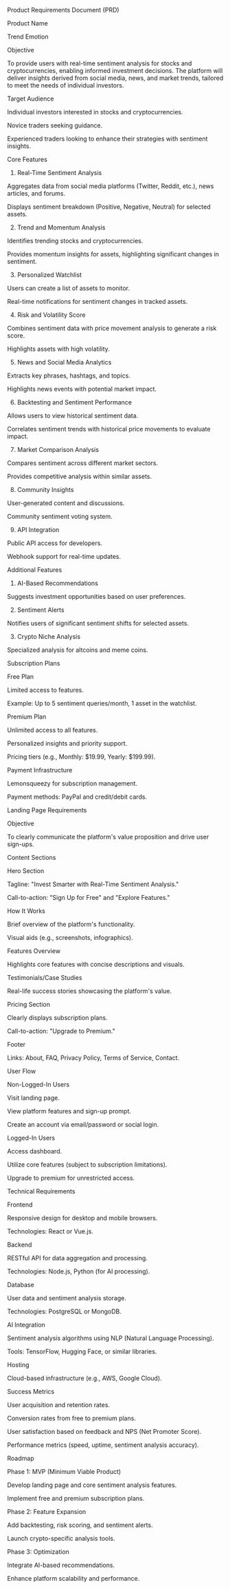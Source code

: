 Product Requirements Document (PRD)

Product Name

Trend Emotion

Objective

To provide users with real-time sentiment analysis for stocks and cryptocurrencies, enabling informed investment decisions. The platform will deliver insights derived from social media, news, and market trends, tailored to meet the needs of individual investors.

Target Audience

Individual investors interested in stocks and cryptocurrencies.

Novice traders seeking guidance.

Experienced traders looking to enhance their strategies with sentiment insights.

Core Features

1. Real-Time Sentiment Analysis

Aggregates data from social media platforms (Twitter, Reddit, etc.), news articles, and forums.

Displays sentiment breakdown (Positive, Negative, Neutral) for selected assets.

2. Trend and Momentum Analysis

Identifies trending stocks and cryptocurrencies.

Provides momentum insights for assets, highlighting significant changes in sentiment.

3. Personalized Watchlist

Users can create a list of assets to monitor.

Real-time notifications for sentiment changes in tracked assets.

4. Risk and Volatility Score

Combines sentiment data with price movement analysis to generate a risk score.

Highlights assets with high volatility.

5. News and Social Media Analytics

Extracts key phrases, hashtags, and topics.

Highlights news events with potential market impact.

6. Backtesting and Sentiment Performance

Allows users to view historical sentiment data.

Correlates sentiment trends with historical price movements to evaluate impact.

7. Market Comparison Analysis

Compares sentiment across different market sectors.

Provides competitive analysis within similar assets.

8. Community Insights

User-generated content and discussions.

Community sentiment voting system.

9. API Integration

Public API access for developers.

Webhook support for real-time updates.

Additional Features

1. AI-Based Recommendations

Suggests investment opportunities based on user preferences.

2. Sentiment Alerts

Notifies users of significant sentiment shifts for selected assets.

3. Crypto Niche Analysis

Specialized analysis for altcoins and meme coins.

Subscription Plans

Free Plan

Limited access to features.

Example: Up to 5 sentiment queries/month, 1 asset in the watchlist.

Premium Plan

Unlimited access to all features.

Personalized insights and priority support.

Pricing tiers (e.g., Monthly: $19.99, Yearly: $199.99).

Payment Infrastructure

Lemonsqueezy for subscription management.

Payment methods: PayPal and credit/debit cards.

Landing Page Requirements

Objective

To clearly communicate the platform's value proposition and drive user sign-ups.

Content Sections

Hero Section

Tagline: "Invest Smarter with Real-Time Sentiment Analysis."

Call-to-action: "Sign Up for Free" and "Explore Features."

How It Works

Brief overview of the platform's functionality.

Visual aids (e.g., screenshots, infographics).

Features Overview

Highlights core features with concise descriptions and visuals.

Testimonials/Case Studies

Real-life success stories showcasing the platform's value.

Pricing Section

Clearly displays subscription plans.

Call-to-action: "Upgrade to Premium."

Footer

Links: About, FAQ, Privacy Policy, Terms of Service, Contact.

User Flow

Non-Logged-In Users

Visit landing page.

View platform features and sign-up prompt.

Create an account via email/password or social login.

Logged-In Users

Access dashboard.

Utilize core features (subject to subscription limitations).

Upgrade to premium for unrestricted access.

Technical Requirements

Frontend

Responsive design for desktop and mobile browsers.

Technologies: React or Vue.js.

Backend

RESTful API for data aggregation and processing.

Technologies: Node.js, Python (for AI processing).

Database

User data and sentiment analysis storage.

Technologies: PostgreSQL or MongoDB.

AI Integration

Sentiment analysis algorithms using NLP (Natural Language Processing).

Tools: TensorFlow, Hugging Face, or similar libraries.

Hosting

Cloud-based infrastructure (e.g., AWS, Google Cloud).

Success Metrics

User acquisition and retention rates.

Conversion rates from free to premium plans.

User satisfaction based on feedback and NPS (Net Promoter Score).

Performance metrics (speed, uptime, sentiment analysis accuracy).

Roadmap

Phase 1: MVP (Minimum Viable Product)

Develop landing page and core sentiment analysis features.

Implement free and premium subscription plans.

Phase 2: Feature Expansion

Add backtesting, risk scoring, and sentiment alerts.

Launch crypto-specific analysis tools.

Phase 3: Optimization

Integrate AI-based recommendations.

Enhance platform scalability and performance.